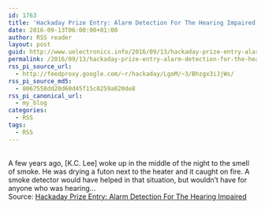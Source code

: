 ```yaml
---
id: 1763
title: 'Hackaday Prize Entry: Alarm Detection For The Hearing Impaired'
date: 2016-09-13T06:00:00+01:00
author: RSS reader
layout: post
guid: http://www.uelectronics.info/2016/09/13/hackaday-prize-entry-alarm-detection-for-the-hearing-impaired/
permalink: /2016/09/13/hackaday-prize-entry-alarm-detection-for-the-hearing-impaired/
rss_pi_source_url:
  - http://feedproxy.google.com/~r/hackaday/LgoM/~3/Bhzgx3iJjWs/
rss_pi_source_md5:
  - 8067558dd20d60d45f15c0259a820de8
rss_pi_canonical_url:
  - my_blog
categories:
  - RSS
tags:
  - RSS
---
```

&#013;  
A few years ago, [K.C. Lee] woke up in the middle of the night to the smell of smoke. He was drying a futon next to the heater and it caught on fire. A smoke detector would have helped in that situation, but wouldn’t have for anyone who was hearing…&#013;  
Source: <a href="http://feedproxy.google.com/~r/hackaday/LgoM/~3/Bhzgx3iJjWs/" target="_blank">Hackaday Prize Entry: Alarm Detection For The Hearing Impaired</a>